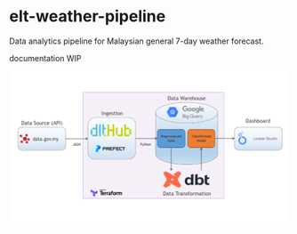 # elt-weather-pipeline
Data analytics pipeline for Malaysian general 7-day weather forecast.

documentation WIP

![Overview of ELT Data Pipeline](./img/Data%20Pipeline.png?raw=true)
